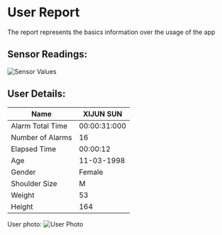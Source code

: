 # User Report
The report represents the basics information over the usage of the app
## Sensor Readings:
![Sensor Values](C:\Users\icadmin\user_ui\gui/data/img/graphs/graph_20240828155950_2.png)
## User Details:
| Name | XIJUN  SUN |
| --- | --- |
| Alarm Total Time | 00:00:31:000 |
| Number of Alarms | 16 |
| Elapsed Time | 00:00:12 |
| Age | 11-03-1998 |
| Gender | Female |
| Shoulder Size | M |
| Weight | 53 |
| Height | 164 |
User photo:
![User Photo]()

